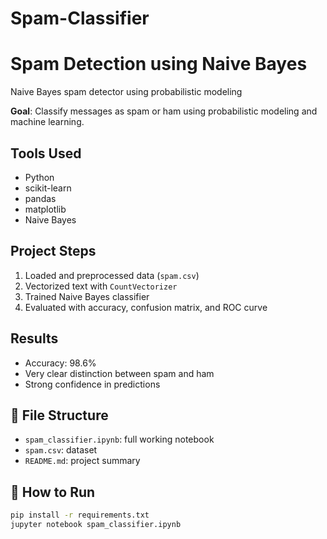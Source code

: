 # Spam-Classifier

# Spam Detection using Naive Bayes
Naive Bayes spam detector using probabilistic modeling

**Goal**: Classify messages as spam or ham using probabilistic modeling and machine learning.

## Tools Used
- Python
- scikit-learn
- pandas
- matplotlib
- Naive Bayes

## Project Steps
1. Loaded and preprocessed data (`spam.csv`)
2. Vectorized text with `CountVectorizer`
3. Trained Naive Bayes classifier
4. Evaluated with accuracy, confusion matrix, and ROC curve


##  Results
- Accuracy: 98.6%
- Very clear distinction between spam and ham
- Strong confidence in predictions

## 📂 File Structure
- `spam_classifier.ipynb`: full working notebook
- `spam.csv`: dataset
- `README.md`: project summary

## 🚀 How to Run
```bash
pip install -r requirements.txt
jupyter notebook spam_classifier.ipynb
